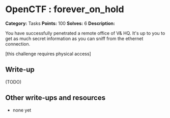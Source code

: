 # OpenCTF : forever_on_hold

**Category:** Tasks
**Points:** 100
**Solves:** 6
**Description:**

You have successfully penetrated a remote office of V& HQ.
It's up to you to get as much secret information as you can sniff from the ethernet connection.

[this challenge requires physical access]

## Write-up

(TODO)

## Other write-ups and resources

* none yet
